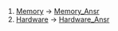 1. [Memory](practise/memory.md) -> [Memory_Ansr](practise/memory_ansr.md)
2. [Hardware](practise/hardware.md) -> [Hardware_Ansr](practise/hardware_ansr.md)